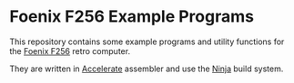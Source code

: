 # Foenix F256 Example Programs

This repository contains some example programs and utility functions for the [Foenix F256](https://c256foenix.com/) retro computer.

They are written in [Accelerate](https://accelerate.tpau.group/) assembler and use the [Ninja](https://ninja-build.org/) build system.
